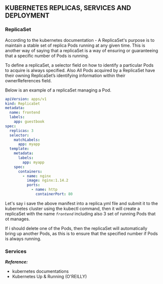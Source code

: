 ## KUBERNETES REPLICAS, SERVICES AND DEPLOYMENT

### ReplicaSet

According to the kubernetes documentation - A ReplicaSet's purpose is to maintain a
stable set of replica Pods running at any given time.
This is another way of saying that a replicaSet is a way of ensuring or guaranteeing that a specific number of Pods is running.

To define a replicaSet, a selector field on how to identify a particular Pods to acquire
is always specified. Also All Pods acquired by a ReplicaSet have their owning ReplicaSet’s identifying information within their ownerReferences field.

Below is an example of a replicaSet managing a Pod.

```yml
apiVersion: apps/v1
kind: ReplicaSet
metadata:
  name: frontend
  labels:
    app: guestbook
spec:
  replicas: 3
  selector:
    matchLabels:
      app: myapp
  template:
    metadata:
      labels:
        app: myapp
    spec:
      containers:
        - name: nginx
          image: nginx:1.14.2
          ports:
            - name: http
              containerPort: 80
```

Let's say i save the above manifest into a replica.yml file and submit it to the kubernetes cluster using the kubectl command, then it will create a replicaSet with the name _`frontend`_ including also 3 set of running Pods that ot manages.

If i should delete one of the Pods, then the replicaSet will automatically bring up another Pods, as this is to ensure that the specified number if Pods is always running.

### Services

**_Reference:_**

- kubernetes documentations
- Kubernetes Up & Running (O'REILLY)

